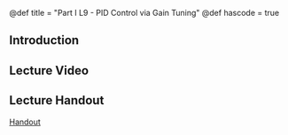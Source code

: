 @def title = "Part I L9 - PID Control via Gain Tuning"
@def hascode = true

## Introduction

## Lecture Video

## Lecture Handout
[Handout](/part_i/ME417_-_Controls_-_Part_I_Lecture_9_PID_Control_via_Gain_Tuning.pdf)